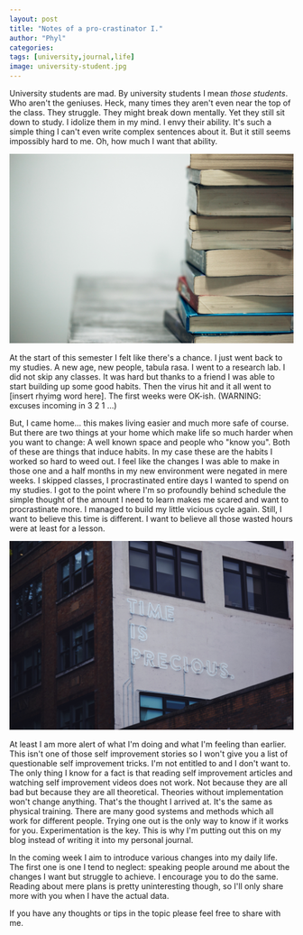 ```yaml
---
layout: post
title: "Notes of a pro-crastinator I."
author: "Phyl"
categories: 
tags: [university,journal,life]
image: university-student.jpg
---
```


University students are mad. By university students I mean *those students*. Who aren't the geniuses. Heck, many times they aren't even near the top of the class. They struggle. They might break down mentally. Yet they still sit down to study. I idolize them in my mind. I envy their ability. It's such a simple thing I can't even write complex sentences about it. But it still seems impossibly hard to me. Oh, how much I want that ability.

![](../assets/img/textbooks.jpg)

At the start of this semester I felt like there's a chance. I just went back to my studies. A new age, new people, tabula rasa. I went to a research lab. I did not skip any classes. It was hard but thanks to a friend I was able to start building up some good habits. Then the virus hit and it all went to [insert rhyimg word here]. The first weeks were OK-ish. (WARNING: excuses incoming in 3 2 1 ...)

But, I came home... this makes living easier and much more safe of course. But there are two things at your home which make life so much harder when you want to change: A well known space and people who "know you". Both of these are things that induce habits. In my case these are the habits I worked so hard to weed out. I feel like the changes I was able to make in those one and a half months in my new environment were negated in mere weeks. I skipped classes, I procrastinated entire days I wanted to spend on my studies. I got to the point where I'm so profoundly behind schedule the simple thought of the amount I need to learn makes me scared and want to procrastinate more. I managed to build my little vicious cycle again. Still, I want to believe this time is different. I want to believe all those wasted hours were at least for a lesson.

![](../assets/img/time-is-precious.jpg)

At least I am more alert of what I'm doing and what I'm feeling than earlier. This isn't one of those self improvement stories so I won't give you a list of questionable self improvement tricks. I'm not entitled to and I don't want to. The only thing I know for a fact is that reading self improvement articles and watching self improvement videos does not work. Not because they are all bad but because they are all theoretical. Theories without implementation won't change anything. That's the thought I arrived at. It's the same as physical training. There are many good systems and methods which all work for different people. Trying one out is the only way to know if it works for you. Experimentation is the key. This is why I'm putting out this on my blog instead of writing it into my personal journal.

In the coming week I aim to introduce various changes into my daily life. The first one is one I tend to neglect: speaking people around me about the changes I want but struggle to achieve. I encourage you to do the same. Reading about mere plans is pretty uninteresting though, so I'll only share more with you when I have the actual data.

If you have any thoughts or tips in the topic please feel free to share with me.